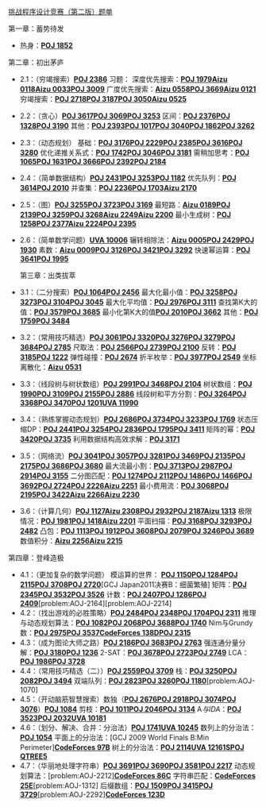 [挑战程序设计竞赛（第二版）题单](https://vjudge.csgrandeur.cn/article/2627)

第一章：蓄势待发

- 热身：[**POJ 1852**](https://vjudge.csgrandeur.cn/problem/POJ-1852)

第二章：初出茅庐

- 2.1：（穷竭搜索）[**POJ 2386**](https://vjudge.csgrandeur.cn/problem/POJ-2386)
  习题：
  深度优先搜索：[**POJ 1979**](https://vjudge.csgrandeur.cn/problem/POJ-1979)[**Aizu 0118**](https://vjudge.csgrandeur.cn/problem/Aizu-0118)[**Aizu 0033**](https://vjudge.csgrandeur.cn/problem/Aizu-0033)[**POJ 3009**](https://vjudge.csgrandeur.cn/problem/POJ-3009)
  广度优先搜索：[**Aizu 0558**](https://vjudge.csgrandeur.cn/problem/Aizu-0558)[**POJ 3669**](https://vjudge.csgrandeur.cn/problem/POJ-3669)[**Aizu 0121**](https://vjudge.csgrandeur.cn/problem/Aizu-0121)
  穷竭搜索：[**POJ 2718**](https://vjudge.csgrandeur.cn/problem/POJ-2718)[**POJ 3187**](https://vjudge.csgrandeur.cn/problem/POJ-3187)[**POJ 3050**](https://vjudge.csgrandeur.cn/problem/POJ-3050)[**Aizu 0525**](https://vjudge.csgrandeur.cn/problem/Aizu-0525)

- 2.2：（贪心）[**POJ 3617**](https://vjudge.csgrandeur.cn/problem/POJ-3617)[**POJ 3069**](https://vjudge.csgrandeur.cn/problem/POJ-3069)[**POJ 3253**](https://vjudge.csgrandeur.cn/problem/POJ-3253)
  区间：[**POJ 2376**](https://vjudge.csgrandeur.cn/problem/POJ-2376)[**POJ 1328**](https://vjudge.csgrandeur.cn/problem/POJ-1328)[**POJ 3190**](https://vjudge.csgrandeur.cn/problem/POJ-3190)
  其他：[**POJ 2393**](https://vjudge.csgrandeur.cn/problem/POJ-2393)[**POJ 1017**](https://vjudge.csgrandeur.cn/problem/POJ-1017)[**POJ 3040**](https://vjudge.csgrandeur.cn/problem/POJ-3040)[**POJ 1862**](https://vjudge.csgrandeur.cn/problem/POJ-1862)[**POJ 3262**](https://vjudge.csgrandeur.cn/problem/POJ-3262)

- 2.3：（动态规划）
  基础：[**POJ 3176**](https://vjudge.csgrandeur.cn/problem/POJ-3176)[**POJ 2229**](https://vjudge.csgrandeur.cn/problem/POJ-2229)[**POJ 2385**](https://vjudge.csgrandeur.cn/problem/POJ-2385)[**POJ 3616**](https://vjudge.csgrandeur.cn/problem/POJ-3616)[**POJ 3280**](https://vjudge.csgrandeur.cn/problem/POJ-3280)
  优化递推关系式：[**POJ 1742**](https://vjudge.csgrandeur.cn/problem/POJ-1742)[**POJ 3046**](https://vjudge.csgrandeur.cn/problem/POJ-3046)[**POJ 3181**](https://vjudge.csgrandeur.cn/problem/POJ-3181)
  需稍加思考：[**POJ 1065**](https://vjudge.csgrandeur.cn/problem/POJ-1065)[**POJ 1631**](https://vjudge.csgrandeur.cn/problem/POJ-1631)[**POJ 3666**](https://vjudge.csgrandeur.cn/problem/POJ-3666)[**POJ 2392**](https://vjudge.csgrandeur.cn/problem/POJ-2392)[**POJ 2184**](https://vjudge.csgrandeur.cn/problem/POJ-2184)

- 2.4：（简单数据结构）[**POJ 2431**](https://vjudge.csgrandeur.cn/problem/POJ-2431)[**POJ 3253**](https://vjudge.csgrandeur.cn/problem/POJ-3253)[**POJ 1182**](https://vjudge.csgrandeur.cn/problem/POJ-1182)
  优先队列：[**POJ 3614**](https://vjudge.csgrandeur.cn/problem/POJ-3614)[**POJ 2010**](https://vjudge.csgrandeur.cn/problem/POJ-2010)
  并查集：[**POJ 2236**](https://vjudge.csgrandeur.cn/problem/POJ-2236)[**POJ 1703**](https://vjudge.csgrandeur.cn/problem/POJ-1703)[**Aizu 2170**](https://vjudge.csgrandeur.cn/problem/Aizu-2170)

- 2.5：（图）[**POJ 3255**](https://vjudge.csgrandeur.cn/problem/POJ-3255)[**POJ 3723**](https://vjudge.csgrandeur.cn/problem/POJ-3723)[**POJ 3169**](https://vjudge.csgrandeur.cn/problem/POJ-3169)
  最短路：[**Aizu 0189**](https://vjudge.csgrandeur.cn/problem/Aizu-0189)[**POJ 2139**](https://vjudge.csgrandeur.cn/problem/POJ-2139)[**POJ 3259**](https://vjudge.csgrandeur.cn/problem/POJ-3259)[**POJ 3268**](https://vjudge.csgrandeur.cn/problem/POJ-3268)[**Aizu 2249**](https://vjudge.csgrandeur.cn/problem/Aizu-2249)[**Aizu 2200**](https://vjudge.csgrandeur.cn/problem/Aizu-2200)
  最小生成树：[**POJ 1258**](https://vjudge.csgrandeur.cn/problem/POJ-1258)[**POJ 2377**](https://vjudge.csgrandeur.cn/problem/POJ-2377)[**Aizu 2224**](https://vjudge.csgrandeur.cn/problem/Aizu-2224)[**POJ 2395**](https://vjudge.csgrandeur.cn/problem/POJ-2395)

- 2.6：（简单数学问题）[**UVA 10006**](https://vjudge.csgrandeur.cn/problem/UVA-10006)
  辗转相除法：[**Aizu 0005**](https://vjudge.csgrandeur.cn/problem/Aizu-0005)[**POJ 2429**](https://vjudge.csgrandeur.cn/problem/POJ-2429)[**POJ 1930**](https://vjudge.csgrandeur.cn/problem/POJ-1930)
  素数：[**Aizu 0009**](https://vjudge.csgrandeur.cn/problem/Aizu-0009)[**POJ 3126**](https://vjudge.csgrandeur.cn/problem/POJ-3126)[**POJ 3421**](https://vjudge.csgrandeur.cn/problem/POJ-3421)[**POJ 3292**](https://vjudge.csgrandeur.cn/problem/POJ-3292)
  快速幂运算：[**POJ 3641**](https://vjudge.csgrandeur.cn/problem/POJ-3641)[**POJ 1995**](https://vjudge.csgrandeur.cn/problem/POJ-1995)

  第三章：出类拔萃

- 3.1：（二分搜索）[**POJ 1064**](https://vjudge.csgrandeur.cn/problem/POJ-1064)[**POJ 2456**](https://vjudge.csgrandeur.cn/problem/POJ-2456)
  最大化最小值：[**POJ 3258**](https://vjudge.csgrandeur.cn/problem/POJ-3258)[**POJ 3273**](https://vjudge.csgrandeur.cn/problem/POJ-3273)[**POJ 3104**](https://vjudge.csgrandeur.cn/problem/POJ-3104)[**POJ 3045**](https://vjudge.csgrandeur.cn/problem/POJ-3045)
  最大化平均值：[**POJ 2976**](https://vjudge.csgrandeur.cn/problem/POJ-2976)[**POJ 3111**](https://vjudge.csgrandeur.cn/problem/POJ-3111)
  查找第K大的值：[**POJ 3579**](https://vjudge.csgrandeur.cn/problem/POJ-3579)[**POJ 3685**](https://vjudge.csgrandeur.cn/problem/POJ-3685)
  最小化第K大的值[**POJ 2010**](https://vjudge.csgrandeur.cn/problem/POJ-2010)[**POJ 3662**](https://vjudge.csgrandeur.cn/problem/POJ-3662)
  其他：[**POJ 1759**](https://vjudge.csgrandeur.cn/problem/POJ-1759)[**POJ 3484**](https://vjudge.csgrandeur.cn/problem/POJ-3484)

- 3.2：（常用技巧精选）[**POJ 3061**](https://vjudge.csgrandeur.cn/problem/POJ-3061)[**POJ 3320**](https://vjudge.csgrandeur.cn/problem/POJ-3320)[**POJ 3276**](https://vjudge.csgrandeur.cn/problem/POJ-3276)[**POJ 3279**](https://vjudge.csgrandeur.cn/problem/POJ-3279)[**POJ 3684**](https://vjudge.csgrandeur.cn/problem/POJ-3684)[**POJ 2785**](https://vjudge.csgrandeur.cn/problem/POJ-2785)
  尺取法：[**POJ 2566**](https://vjudge.csgrandeur.cn/problem/POJ-2566)[**POJ 2739**](https://vjudge.csgrandeur.cn/problem/POJ-2739)[**POJ 2100**](https://vjudge.csgrandeur.cn/problem/POJ-2100)
  反转：[**POJ 3185**](https://vjudge.csgrandeur.cn/problem/POJ-3185)[**POJ 1222**](https://vjudge.csgrandeur.cn/problem/POJ-1222)
  弹性碰撞：[**POJ 2674**](https://vjudge.csgrandeur.cn/problem/POJ-2674)
  折半枚举：[**POJ 3977**](https://vjudge.csgrandeur.cn/problem/POJ-3977)[**POJ 2549**](https://vjudge.csgrandeur.cn/problem/POJ-2549)
  坐标离散化：[**Aizu 0531**](https://vjudge.csgrandeur.cn/problem/Aizu-0531)

- 3.3：（线段树与树状数组）[**POJ 2991**](https://vjudge.csgrandeur.cn/problem/POJ-2991)[**POJ 3468**](https://vjudge.csgrandeur.cn/problem/POJ-3468)[**POJ 2104**](https://vjudge.csgrandeur.cn/problem/POJ-2104)
  树状数组：[**POJ 1990**](https://vjudge.csgrandeur.cn/problem/POJ-1990)[**POJ 3109**](https://vjudge.csgrandeur.cn/problem/POJ-3109)[**POJ 2155**](https://vjudge.csgrandeur.cn/problem/POJ-2155)[**POJ 2886**](https://vjudge.csgrandeur.cn/problem/POJ-2886)
  线段树和平方分割：[**POJ 3264**](https://vjudge.csgrandeur.cn/problem/POJ-3264)[**POJ 3368**](https://vjudge.csgrandeur.cn/problem/POJ-3368)[**POJ 3470**](https://vjudge.csgrandeur.cn/problem/POJ-3470)[**POJ 1201**](https://vjudge.csgrandeur.cn/problem/POJ-1201)[**UVA 11990**](https://vjudge.csgrandeur.cn/problem/UVA-11990)

- 3.4：（熟练掌握动态规划）[**POJ 2686**](https://vjudge.csgrandeur.cn/problem/POJ-2686)[**POJ 3734**](https://vjudge.csgrandeur.cn/problem/POJ-3734)[**POJ 3233**](https://vjudge.csgrandeur.cn/problem/POJ-3233)[**POJ 1769**](https://vjudge.csgrandeur.cn/problem/POJ-1769)
  状态压缩DP：[**POJ 2441**](https://vjudge.csgrandeur.cn/problem/POJ-2441)[**POJ 3254**](https://vjudge.csgrandeur.cn/problem/POJ-3254)[**POJ 2836**](https://vjudge.csgrandeur.cn/problem/POJ-2836)[**POJ 1795**](https://vjudge.csgrandeur.cn/problem/POJ-1795)[**POJ 3411**](https://vjudge.csgrandeur.cn/problem/POJ-3411)
  矩阵的幂：[**POJ 3420**](https://vjudge.csgrandeur.cn/problem/POJ-3420)[**POJ 3735**](https://vjudge.csgrandeur.cn/problem/POJ-3735)
  利用数据结构高效求解：[**POJ 3171**](https://vjudge.csgrandeur.cn/problem/POJ-3171)

- 3.5：（网络流）[**POJ 3041**](https://vjudge.csgrandeur.cn/problem/POJ-3041)[**POJ 3057**](https://vjudge.csgrandeur.cn/problem/POJ-3057)[**POJ 3281**](https://vjudge.csgrandeur.cn/problem/POJ-3281)[**POJ 3469**](https://vjudge.csgrandeur.cn/problem/POJ-3469)[**POJ 2135**](https://vjudge.csgrandeur.cn/problem/POJ-2135)[**POJ 2175**](https://vjudge.csgrandeur.cn/problem/POJ-2175)[**POJ 3686**](https://vjudge.csgrandeur.cn/problem/POJ-3686)[**POJ 3680**](https://vjudge.csgrandeur.cn/problem/POJ-3680)
  最大流最小割：[**POJ 3713**](https://vjudge.csgrandeur.cn/problem/POJ-3713)[**POJ 2987**](https://vjudge.csgrandeur.cn/problem/POJ-2987)[**POJ 2914**](https://vjudge.csgrandeur.cn/problem/POJ-2914)[**POJ 3155**](https://vjudge.csgrandeur.cn/problem/POJ-3155)
  二分图匹配：[**POJ 1274**](https://vjudge.csgrandeur.cn/problem/POJ-1274)[**POJ 2112**](https://vjudge.csgrandeur.cn/problem/POJ-2112)[**POJ 1486**](https://vjudge.csgrandeur.cn/problem/POJ-1486)[**POJ 1466**](https://vjudge.csgrandeur.cn/problem/POJ-1466)[**POJ 3692**](https://vjudge.csgrandeur.cn/problem/POJ-3692)[**POJ 2724**](https://vjudge.csgrandeur.cn/problem/POJ-2724)[**POJ 2226**](https://vjudge.csgrandeur.cn/problem/POJ-2226)[**Aizu 2251**](https://vjudge.csgrandeur.cn/problem/Aizu-2251)
  最小费用流：[**POJ 3068**](https://vjudge.csgrandeur.cn/problem/POJ-3068)[**POJ 2195**](https://vjudge.csgrandeur.cn/problem/POJ-2195)[**POJ 3422**](https://vjudge.csgrandeur.cn/problem/POJ-3422)[**Aizu 2266**](https://vjudge.csgrandeur.cn/problem/Aizu-2266)[**Aizu 2230**](https://vjudge.csgrandeur.cn/problem/Aizu-2230)

- 3.6：（计算几何）[**POJ 1127**](https://vjudge.csgrandeur.cn/problem/POJ-1127)[**Aizu 2308**](https://vjudge.csgrandeur.cn/problem/Aizu-2308)[**POJ 2932**](https://vjudge.csgrandeur.cn/problem/POJ-2932)[**POJ 2187**](https://vjudge.csgrandeur.cn/problem/POJ-2187)[**Aizu 1313**](https://vjudge.csgrandeur.cn/problem/Aizu-1313)
  极限情况：[**POJ 1981**](https://vjudge.csgrandeur.cn/problem/POJ-1981)[**POJ 1418**](https://vjudge.csgrandeur.cn/problem/POJ-1418)[**Aizu 2201**](https://vjudge.csgrandeur.cn/problem/Aizu-2201)
  平面扫描：[**POJ 3168**](https://vjudge.csgrandeur.cn/problem/POJ-3168)[**POJ 3293**](https://vjudge.csgrandeur.cn/problem/POJ-3293)[**POJ 2482**](https://vjudge.csgrandeur.cn/problem/POJ-2482)
  凸包：[**POJ 1113**](https://vjudge.csgrandeur.cn/problem/POJ-1113)[**POJ 1912**](https://vjudge.csgrandeur.cn/problem/POJ-1912)[**POJ 3608**](https://vjudge.csgrandeur.cn/problem/POJ-3608)[**POJ 2079**](https://vjudge.csgrandeur.cn/problem/POJ-2079)[**POJ 3246**](https://vjudge.csgrandeur.cn/problem/POJ-3246)[**POJ 3689**](https://vjudge.csgrandeur.cn/problem/POJ-3689)
  数值积分：[**Aizu 2256**](https://vjudge.csgrandeur.cn/problem/Aizu-2256)[**Aizu 2215**](https://vjudge.csgrandeur.cn/problem/Aizu-2215)

第四章：登峰造极

- 4.1：（更加复杂的数学问题）
  模运算的世界：
  [**POJ 1150**](https://vjudge.csgrandeur.cn/problem/POJ-1150)[**POJ 1284**](https://vjudge.csgrandeur.cn/problem/POJ-1284)[**POJ 2115**](https://vjudge.csgrandeur.cn/problem/POJ-2115)[**POJ 3708**](https://vjudge.csgrandeur.cn/problem/POJ-3708)[**POJ 2720**](https://vjudge.csgrandeur.cn/problem/POJ-2720)[GCJ Japan2011决赛B：细菌繁殖]
  矩阵：[**POJ 2345**](https://vjudge.csgrandeur.cn/problem/POJ-2345)[**POJ 3532**](https://vjudge.csgrandeur.cn/problem/POJ-3532)[**POJ 3526**](https://vjudge.csgrandeur.cn/problem/POJ-3526)
  计数：[**POJ 2407**](https://vjudge.csgrandeur.cn/problem/POJ-2407)[**POJ 1286**](https://vjudge.csgrandeur.cn/problem/POJ-1286)[**POJ 2409**](https://vjudge.csgrandeur.cn/problem/POJ-2409)[problem:AOJ-2164][problem:AOJ-2214]
- 4.2：（找出游戏的必胜策略）[**POJ 2484**](https://vjudge.csgrandeur.cn/problem/POJ-2484)[**POJ 2348**](https://vjudge.csgrandeur.cn/problem/POJ-2348)[**POJ 1704**](https://vjudge.csgrandeur.cn/problem/POJ-1704)[**POJ 2311**](https://vjudge.csgrandeur.cn/problem/POJ-2311)
  推理与动态规划算法：[**POJ 1082**](https://vjudge.csgrandeur.cn/problem/POJ-1082)[**POJ 2068**](https://vjudge.csgrandeur.cn/problem/POJ-2068)[**POJ 3688**](https://vjudge.csgrandeur.cn/problem/POJ-3688)[**POJ 1740**](https://vjudge.csgrandeur.cn/problem/POJ-1740)
  Nim与Grundy数：[**POJ 2975**](https://vjudge.csgrandeur.cn/problem/POJ-2975)[**POJ 3537**](https://vjudge.csgrandeur.cn/problem/POJ-3537)[**CodeForces 138D**](https://vjudge.csgrandeur.cn/problem/CodeForces-138D)[**POJ 2315**](https://vjudge.csgrandeur.cn/problem/POJ-2315)
- 4.3：（成为图论大师之路）[**POJ 2186**](https://vjudge.csgrandeur.cn/problem/POJ-2186)[**POJ 3683**](https://vjudge.csgrandeur.cn/problem/POJ-3683)[**POJ 2763**](https://vjudge.csgrandeur.cn/problem/POJ-2763)
  强连通分量分解：[**POJ 3180**](https://vjudge.csgrandeur.cn/problem/POJ-3180)[**POJ 1236**](https://vjudge.csgrandeur.cn/problem/POJ-1236)
  2-SAT：[**POJ 3678**](https://vjudge.csgrandeur.cn/problem/POJ-3678)[**POJ 2723**](https://vjudge.csgrandeur.cn/problem/POJ-2723)[**POJ 2749**](https://vjudge.csgrandeur.cn/problem/POJ-2749)
  LCA：[**POJ 1986**](https://vjudge.csgrandeur.cn/problem/POJ-1986)[**POJ 3728**](https://vjudge.csgrandeur.cn/problem/POJ-3728)
- 4.4：（常用技巧精选（二））[**POJ 2559**](https://vjudge.csgrandeur.cn/problem/POJ-2559)[**POJ 3709**](https://vjudge.csgrandeur.cn/problem/POJ-3709)
  栈：[**POJ 3250**](https://vjudge.csgrandeur.cn/problem/POJ-3250)[**POJ 2082**](https://vjudge.csgrandeur.cn/problem/POJ-2082)[**POJ 3494**](https://vjudge.csgrandeur.cn/problem/POJ-3494)
  双端队列：[**POJ 2823**](https://vjudge.csgrandeur.cn/problem/POJ-2823)[**POJ 3260**](https://vjudge.csgrandeur.cn/problem/POJ-3260)[**POJ 1180**](https://vjudge.csgrandeur.cn/problem/POJ-1180)[problem:AOJ-1070]
- 4.5：（开动脑筋智慧搜索）数独（[**POJ 2676**](https://vjudge.csgrandeur.cn/problem/POJ-2676)[**POJ 2918**](https://vjudge.csgrandeur.cn/problem/POJ-2918)[**POJ 3074**](https://vjudge.csgrandeur.cn/problem/POJ-3074)[**POJ 3076**](https://vjudge.csgrandeur.cn/problem/POJ-3076)）[**POJ 1084**](https://vjudge.csgrandeur.cn/problem/POJ-1084)
  剪枝：[**POJ 1011**](https://vjudge.csgrandeur.cn/problem/POJ-1011)[**POJ 2046**](https://vjudge.csgrandeur.cn/problem/POJ-2046)[**POJ 3134**](https://vjudge.csgrandeur.cn/problem/POJ-3134)
  A*与IDA*：[**POJ 3523**](https://vjudge.csgrandeur.cn/problem/POJ-3523)[**POJ 2032**](https://vjudge.csgrandeur.cn/problem/POJ-2032)[**UVA 10181**](https://vjudge.csgrandeur.cn/problem/UVA-10181)
- 4.6：（划分、解决、合并：分治法）[**POJ 1741**](https://vjudge.csgrandeur.cn/problem/POJ-1741)[**UVA 10245**](https://vjudge.csgrandeur.cn/problem/UVA-10245)
  数列上的分治法：[**POJ 1054**](https://vjudge.csgrandeur.cn/problem/POJ-1054)
  平面上的分治法：[GCJ 2009 World Finals B:Min Perimeter][**CodeForces 97B**](https://vjudge.csgrandeur.cn/problem/CodeForces-97B)
  树上的分治法：[**POJ 2114**](https://vjudge.csgrandeur.cn/problem/POJ-2114)[**UVA 12161**](https://vjudge.csgrandeur.cn/problem/UVA-12161)[**SPOJ QTREE5**](https://vjudge.csgrandeur.cn/problem/SPOJ-QTREE5)
- 4.7：（华丽地处理字符串）[**POJ 3691**](https://vjudge.csgrandeur.cn/problem/POJ-3691)[**POJ 3690**](https://vjudge.csgrandeur.cn/problem/POJ-3690)[**POJ 3581**](https://vjudge.csgrandeur.cn/problem/POJ-3581)[**POJ 2217**](https://vjudge.csgrandeur.cn/problem/POJ-2217)
  动态规划算法：[problem:AOJ-2212][**CodeForces 86C**](https://vjudge.csgrandeur.cn/problem/CodeForces-86C)
  字符串匹配：[**CodeForces 25E**](https://vjudge.csgrandeur.cn/problem/CodeForces-25E)[problem:AOJ-1312]
  后缀数组：[**POJ 1509**](https://vjudge.csgrandeur.cn/problem/POJ-1509)[**POJ 3415**](https://vjudge.csgrandeur.cn/problem/POJ-3415)[**POJ 3729**](https://vjudge.csgrandeur.cn/problem/POJ-3729)[problem:AOJ-2292][**CodeForces 123D**](https://vjudge.csgrandeur.cn/problem/CodeForces-123D)